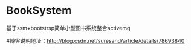 # BookSystem
基于ssm+bootstrsp简单小型图书系统整合activemq

#博客说明地址：http://blog.csdn.net/suresand/article/details/78693840
